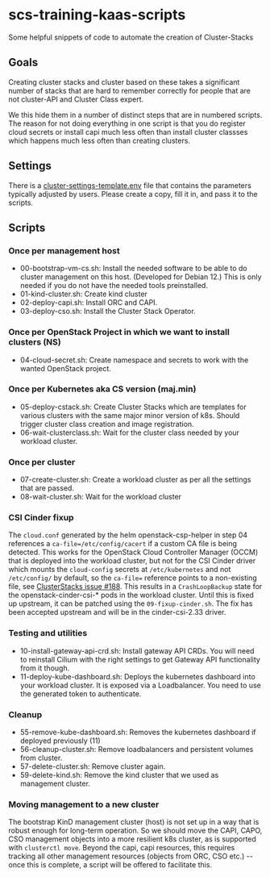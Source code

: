 # scs-training-kaas-scripts
Some helpful snippets of code to automate the creation of Cluster-Stacks

## Goals
Creating cluster stacks and cluster based on these takes a significant
number of stacks that are hard to remember correctly for people that are
not cluster-API and Cluster Class expert.

We this hide them in a number of distinct steps that are in numbered scripts.
The reason for not doing everything in one script is that you do register
cloud secrets or install capi much less often than install cluster classses
which happens much less often than creating clusters.

## Settings
There is a [cluster-settings-template.env](cluster-settings-template.env) file
that contains the parameters typically adjusted by users. Please create a
copy, fill it in, and pass it to the scripts.

## Scripts
### Once per management host
* 00-bootstrap-vm-cs.sh: Install the needed software to be able to do
  cluster management on this host. (Developed for Debian 12.)
  This is only needed if you do not have the needed tools preinstalled.
* 01-kind-cluster.sh: Create kind cluster
* 02-deploy-capi.sh: Install ORC and CAPI.
* 03-deploy-cso.sh: Install the Cluster Stack Operator.

### Once per OpenStack Project in which we want to install clusters (NS)
* 04-cloud-secret.sh: Create namespace and secrets to work with the
  wanted OpenStack project.

### Once per Kubernetes aka CS version (maj.min)
* 05-deploy-cstack.sh: Create Cluster Stacks which are templates
  for various clusters with the same major minor version of k8s.
  Should trigger cluster class creation and image registration.
* 06-wait-clusterclass.sh: Wait for the cluster class needed by your
  workload cluster.

### Once per cluster
* 07-create-cluster.sh: Create a workload cluster as per all the settings
  that are passed.
* 08-wait-cluster.sh: Wait for the workload cluster

### CSI Cinder fixup
The `cloud.conf` generated by the helm openstack-csp-helper in step 04
references a `ca-file=/etc/config/cacert` if a custom CA file is being
detected. This works for the OpenStack Cloud Controller Manager (OCCM)
that is deployed into the workload cluster, but not for the CSI Cinder
driver which mounts the `cloud-config` secrets at `/etc/kubernetes`
and not `/etc/config/` by default, so the `ca-file=` reference points
to a non-existing file, see [ClusterStacks issue #188](https://github.com/SovereignCloudStack/cluster-stacks/issues/188).
This results in a `CrashLoopBackup` state for
the openstack-cinder-csi-* pods in the workload cluster. Until this
is fixed up upstream, it can be patched using the `09-fixup-cinder.sh`.
The fix has been accepted upstream and will be in the cinder-csi-2.33 driver.

### Testing and utilities
* 10-install-gateway-api-crd.sh: Install gateway API CRDs.
  You will need to reinstall Cilium with the right settings to get
  Gateway API functionality from it though.
* 11-deploy-kube-dashboard.sh: Deploys the kubernetes dashboard into
  your workload cluster. It is exposed via a Loadbalancer.
  You need to use the generated token to authenticate.

### Cleanup
* 55-remove-kube-dashboard.sh: Removes the kubernetes dashboard if deployed
  previously (11)
* 56-cleanup-cluster.sh: Remove loadbalancers and persistent volumes from cluster.
* 57-delete-cluster.sh: Remove cluster again.
* 59-delete-kind.sh: Remove the kind cluster that we used as management cluster.


### Moving management to a new cluster
The bootstrap KinD management cluster (host) is not set up in a way
that is robust enough for long-term operation. So we should move the
CAPI, CAPO, CSO management objects into a more resilient k8s cluster,
as is supported with `clusterctl move`. Beyond the capi, capi resources,
this requires tracking all other management resources (objects from
ORC, CSO etc.) -- once this is complete, a script will be offered
to facilitate this.
